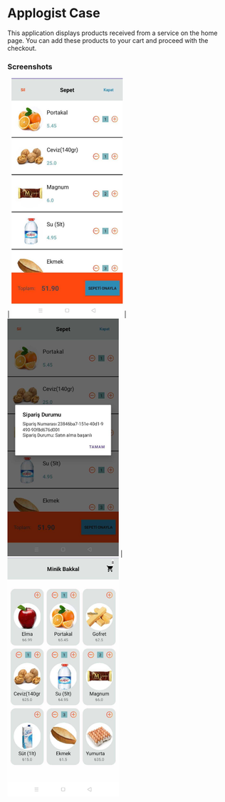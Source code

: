 <h1>  
Applogist Case
</h1>

This application displays products received from a service on the home page. You can add these products to your cart and proceed with the checkout.

### Screenshots
| <img src="screenShots/cart.png" width="250"/> | <img src="screenShots/cartStatus.png" width="250"/> | <img src="screenShots/home.png" width="250"/>

